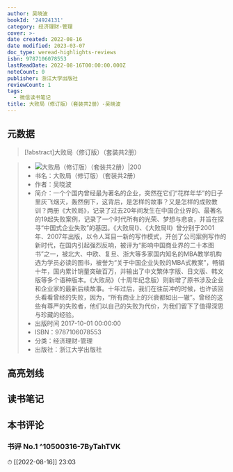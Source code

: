 ```yaml
---
author: 吴晓波
bookId: '24924131'
category: 经济理财-管理
cover: >-
date created: 2022-08-16
date modified: 2023-03-07
doc_type: weread-highlights-reviews
isbn: 9787106078553
lastReadDate: 2022-08-16T00:00:00.000Z
noteCount: 0
publisher: 浙江大学出版社
reviewCount: 1
tags:
  - 微信读书笔记
title: 大败局（修订版）（套装共2册）-吴晓波
---
```


## 元数据

>[!abstract]大败局（修订版）（套装共2册）

> - ![大败局（修订版）（套装共2册）|200](https://wfqqreader-1252317822.image.myqcloud.com/cover/131/24924131/t7_24924131.jpg)
> - 书名：大败局（修订版）（套装共2册）
> - 作者：吴晓波
> - 简介：一个个国内曾经最为著名的企业，突然在它们“花样年华”的日子里灰飞烟灭，轰然倒下，这背后，是怎样的故事？又是怎样的成败教训？两册《大败局》，记录了过去20年间发生在中国企业界的、最著名的19起失败案例，记录了一个时代所有的光荣、梦想与悲哀，并旨在探寻“中国式企业失败”的基因。《大败局Ⅰ》、《大败局Ⅱ》曾分别于2001年、2007年出版，以令人耳目一新的写作模式，开创了公司案例写作的新时代，在国内引起强烈反响，被评为“影响中国商业界的二十本图书”之一，被北大、中欧、复旦、浙大等多家国内知名的MBA教学机构选为学员必读的图书，被誉为“关于中国企业失败的MBA式教案”，畅销十年，国内累计销量突破百万，并输出了中文繁体字版、日文版、韩文版等多个语种版本。《大败局》（十周年纪念版）则新增了原书涉及企业和企业家的最新后续故事。十年过后，我们在往前冲的时候，也许该回头看看曾经的失败，因为，“所有商业上的兴衰都如出一辙”。曾经的这些有尊严的失败者，他们以自己的失败为代价，为我们留下了值得深思与珍藏的经验。
> - 出版时间 2017-10-01 00:00:00
> - ISBN：9787106078553
> - 分类：经济理财-管理
> - 出版社：浙江大学出版社

## 高亮划线

## 读书笔记

## 本书评论

### 书评 No.1 ^10500316-7ByTahTVK

⏱ [[2022-08-16]] 23:03
